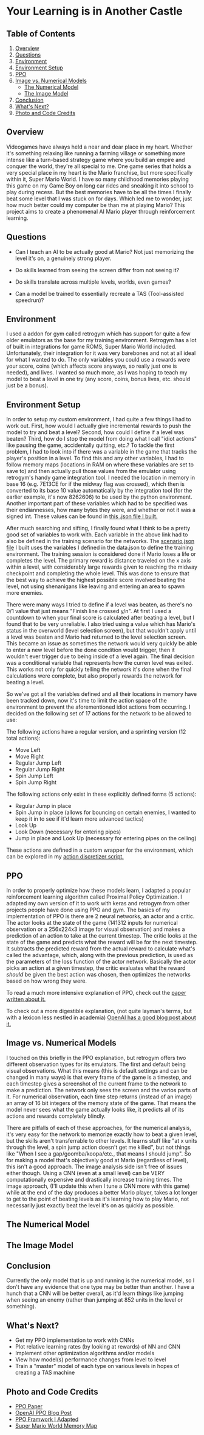 # Your Learning is in Another Castle

## Table of Contents

1. [Overview](#overview)
2. [Questions](#questions)
3. [Environment](#environment)
4. [Environment Setup](#environment-setup)
5. [PPO](#ppo)
6. [Image vs. Numerical Models](#image-vs.-numerical-models)
    - [The Numerical Model](#the-numerical-model)
    - [The Image Model](#the-image-model)
7. [Conclusion](#conclusion)
8. [What's Next?](#what's-next?)
9. [Photo and Code Credits](#photo-and-code-credits)

## **Overview**

Videogames have always held a near and dear place in my heart. Whether it's something relaxing like running a farming village or something more intense like a turn-based strategy game where you build an empire and conquer the world, they're all special to me. One game series that holds a very special place in my heart is the Mario franchise, but more specifically within it, Super Mario World. I have so many childhood memories playing this game on my Game Boy on long car rides and sneaking it into school to play during recess. But the best memories have to be all the times I finally beat some level that I was stuck on for days. Which led me to wonder, just how much better could my computer be than me at playing Mario? This project aims to create a phenomenal AI Mario player through reinforcement learning.

## **Questions**

- Can I teach an AI to be actually good at Mario? Not just memorizing the level it's on, a genuinely strong player.

- Do skills learned from seeing the screen differ from not seeing it?

- Do skills translate across multiple levels, worlds, even games?

- Can a model be trained to essentially recreate a TAS (Tool-assisted speedrun)?

## **Environment**

I used a addon for gym called retrogym which has support for quite a few older emulators as the base for my training environment. Retrogym has a lot of built in integrations for game ROMS, Super Mario World included. Unfortunately, their integration for it was very barebones and not at all ideal for what I wanted to do. The only variables you could use a rewards were your score, coins (which affects score anyways, so really just one is needed), and lives. I wanted so much more, as I was hoping to teach my model to beat a level in one try (any score, coins, bonus lives, etc. should just be a bonus).

## **Environment Setup**

In order to setup my custom environment, I had quite a few things I had to work out. First, how would I actually give incremental rewards to push the model to try and beat a level? Second, how could I define if a level was beaten? Third, how do I stop the model from doing what I call "idiot actions" like pausing the game, accidentally quitting, etc.? To tackle the first problem, I had to look into if there was a variable in the game that tracks the player's position in a level. To find this and any other variables, I had to follow memory maps (locations in RAM on where these variables are set to save to) and then actually pull those values from the emulator using retrogym's handy game integration tool. I needed the location in memory in base 16 (e.g. 7E13CE for if the midway flag was crossed), which then is converted to its base 10 value automatically by the integration tool (for the earlier example, it's now 8262606) to be used by the python environment. Another important part of these variables which had to be specified was their endiannesses, how many bytes they were, and whether or not it was a signed int. These values can be found in [this .json file I built.](https://github.com/NJacobsohn/Your-Learning-is-in-Another-Castle/blob/master/variables/data.json)

After much searching and sifting, I finally found what I think to be a pretty good set of variables to work with. Each variable in the above link had to also be defined in the training scenario for the networks. The [scenario.json file](https://github.com/NJacobsohn/Your-Learning-is-in-Another-Castle/blob/master/scenarios/scenario.json) I built uses the variables I defined in the data.json to define the training environment. The training session is considered done if Mario loses a life or completes the level. The primary reward is distance traveled on the x axis within a level, with considerably large rewards given to reaching the midway checkpoint and completing the whole level. This was done to ensure that the best way to achieve the highest possible score involved beating the level, not using shenanigans like leaving and entering an area to spawn more enemies.

There were many ways I tried to define if a level was beaten, as there's no 0/1 value that just means "Finish line crossed y/n". At first I used a countdown to when your final score is calculated after beating a level, but I found that to be very unreliable. I also tried using a value which has Mario's status in the overworld (level selection screen), but that wouldn't apply until a level was beaten and Mario had returned to the level selection screen. This became an issue as sometimes the network would very quickly be able to enter a new level before the done condition would trigger, then it wouldn't ever trigger due to being inside of a level again. The final decision was a conditional variable that represents how the curren level was exited. This works not only for quickly telling the network it's done when the final calculations were complete, but also properly rewards the network for beating a level.

So we've got all the variables defined and all their locations in memory have been tracked down, now it's time to limit the action space of the environment to prevent the aforementioned idiot actions from occurring. I decided on the following set of 17 actions for the network to be allowed to use:

The following actions have a regular version, and a sprinting version (12 total actions):

- Move Left
- Move Right
- Regular Jump Left
- Regular Jump Right
- Spin Jump Left
- Spin Jump Right

The following actions only exist in these explicitly defined forms (5 actions):

- Regular Jump in place
- Spin Jump in place (allows for bouncing on certain enemies, I wanted to keep it in to see if it'd learn more advanced tactics)
- Look Up
- Look Down (necessary for entering pipes)
- Jump in place and Look Up (necessary for entering pipes on the ceiling)

These actions are defined in a custom wrapper for the environment, which can be explored in my [action discretizer script.](https://github.com/NJacobsohn/Your-Learning-is-in-Another-Castle/blob/master/src/action_discretizer.py)

## **PPO**

In order to properly optimize how these models learn, I adapted a popular reinforcement learning algorithm called Proximal Policy Optimization. I adapted my own version of it to work with keras and retrogym from other projects people have done using PPO and gym. The basics of my implementation of PPO is there are 2 neural networks, an actor and a critic. The actor looks at the state of the game (141312 inputs for numerical observation or a 256x224x3 image for visual observation) and makes a prediction of an action to take at the current timestep. The critic looks at the state of the game and predicts what the reward will be for the next timestep. It subtracts the predicted reward from the actual reward to calculate what's called the advantage, which, along with the previous prediction, is used as the parameters of the loss function of the actor network. Basically the actor picks an action at a given timestep, the critic evaluates what the reward *should* be given the best action was chosen, then optimizes the networks based on how wrong they were.

To read a much more intensive explanation of PPO, check out the [paper written about it.](https://arxiv.org/abs/1707.06347)

To check out a more digestible explanation, (not quite layman's terms, but with a lexicon less nestled in academia) [OpenAI has a good blog post about it.](https://openai.com/blog/openai-baselines-ppo/)

## **Image vs. Numerical Models**

I touched on this briefly in the PPO explanation, but retrogym offers two different observation types for its emulators. The first and default being visual observations. What this means (this is default settings and can be changed in many ways) is that every frame of the game is a timestep, and each timestep gives a screenshot of the current frame to the network to make a prediction. The network only sees the screen and the varios parts of it. For numerical observation, each time step returns (instead of an image) an array of 16 bit integers of the memory state of the game. That means the model never sees what the game actually looks like, it predicts all of its actions and rewards completely blindly.

There are pitfalls of each of these approaches, for the numerical analysis, it's very easy for the network to memorize exactly how to beat a given level, but the skills aren't transferrable to other levels. It learns stuff like "at x units through the level, a spin jump action doesn't get me killed", but not things like "When I see a gap/goomba/koopa/etc., that means I should jump". So for making a model that's objectively good at Mario (regardless of level), this isn't a good approach. The image analysis side isn't free of issues either though. Using a CNN (even at a small level) can be VERY computationally expensive and drastically increase training times. The image approach, (I'll update this when I tune a CNN more with this game) while at the end of the day produces a better Mario player, takes a lot longer to get to the point of beating levels as it's learning how to play Mario, not necessarily just exactly beat the level it's on as quickly as possible.

## **The Numerical Model**

## **The Image Model**

## **Conclusion**

Currently the only model that is up and running is the numerical model, so I don't have any evidence that one type may be better than another. I have a hunch that a CNN will be better overall, as it'd learn things like jumping when seeing an enemy (rather than jumping at 852 units in the level or something).

## **What's Next?**

- Get my PPO implementation to work with CNNs
- Plot relative learning rates (by looking at rewards) of NN and CNN
- Implement other optimization algorithms and/or models
- View how model(s) performance changes from level to level
- Train a "master" model of each type on various levels in hopes of creating a TAS machine

## **Photo and Code Credits**

- [PPO Paper](https://arxiv.org/abs/1707.06347)
- [OpenAI PPO Blog Post](https://openai.com/blog/openai-baselines-ppo/)
- [PPO Framwork I Adapted](https://github.com/LuEE-C/PPO-Keras/blob/master/Main.py)
- [Super Mario World Memory Map](https://www.smwcentral.net/?p=memorymap&game=smw&region=ram)
